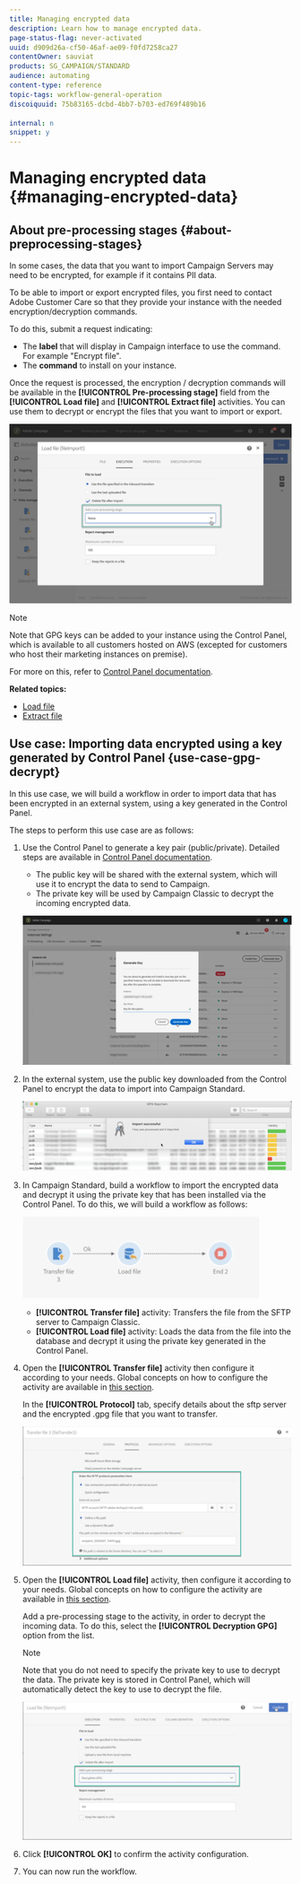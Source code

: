 ```yaml
---
title: Managing encrypted data
description: Learn how to manage encrypted data.
page-status-flag: never-activated
uuid: d909d26a-cf50-46af-ae09-f0fd7258ca27
contentOwner: sauviat
products: SG_CAMPAIGN/STANDARD
audience: automating
content-type: reference
topic-tags: workflow-general-operation
discoiquuid: 75b83165-dcbd-4bb7-b703-ed769f489b16

internal: n
snippet: y
---
```


# Managing encrypted data {#managing-encrypted-data}

## About pre-processing stages {#about-preprocessing-stages}

In some cases, the data that you want to import Campaign Servers may need to be encrypted, for example if it contains PII data.

To be able to import or export encrypted files, you first need to contact Adobe Customer Care so that they provide your instance with the needed encryption/decryption commands.

To do this, submit a request indicating:

* The **label** that will display in Campaign interface to use the command. For example "Encrypt file".
* The **command** to install on your instance.

Once the request is processed, the encryption / decryption commands will be available in the **[!UICONTROL Pre-processing stage]** field from the **[!UICONTROL Load file]** and **[!UICONTROL Extract file]** activities. You can use them to decrypt or encrypt the files that you want to import or export.

   ![](assets/preprocessing-encryption.png)

>[!NOTE]
>
>Note that GPG keys can be added to your instance using the Control Panel, which is available to all customers hosted on AWS (excepted for customers who host their marketing instances on premise).
>
>For more on this, refer to [Control Panel documentation](https://docs.adobe.com/content/help/en/control-panel/using/control-panel-home.html).

**Related topics:**

* [Load file](../../automating/using/load-file.md)
* [Extract file](../../automating/using/extract-file.md)

## Use case: Importing data encrypted using a key generated by Control Panel {use-case-gpg-decrypt}

In this use case, we will build a workflow in order to import data that has been encrypted in an external system, using a key generated in the Control Panel.

The steps to perform this use case are as follows:

1. Use the Control Panel to generate a key pair (public/private). Detailed steps are available in [Control Panel documentation](https://docs.adobe.com/content/help/en/control-panel/using/instances-settings/gpg-keys-management.html#decrypting-data).

    * The public key will be shared with the external system, which will use it to  encrypt the data to send to Campaign.
    * The private key will be used by Campaign Classic to decrypt the incoming encrypted data.

    ![](assets/gpg_generate.png)

1. In the external system, use the public key downloaded from the Control Panel to encrypt the data to import into Campaign Standard.

     ![](assets/gpg_external.png)

1. In Campaign Standard, build a workflow to import the encrypted data and decrypt it using the private key that has been installed via the Control Panel. To do this, we will build a workflow as follows:

     ![](assets/gpg_workflow.png)

    * **[!UICONTROL Transfer file]** activity: Transfers the file from the SFTP server to Campaign Classic.
    * **[!UICONTROL Load file]** activity: Loads the data from the file into the database and decrypt it using the private key generated in the Control Panel.

1. Open the **[!UICONTROL Transfer file]** activity then configure it according to your needs. Global concepts on how to configure the activity are available in [this section](../../automating/using/load-file.md).

    In the **[!UICONTROL Protocol]** tab, specify details about the sftp server and the encrypted .gpg file that you want to transfer.

    ![](assets/gpg_transfer.png)

1. Open the **[!UICONTROL Load file]** activity, then configure it according to your needs. Global concepts on how to configure the activity are available in [this section](../../automating/using/load-file.md).

    Add a pre-processing stage to the activity, in order to decrypt the incoming data. To do this, select the **[!UICONTROL Decryption GPG]** option from the list.

    >[!NOTE]
    >
    >Note that you do not need to specify the private key to use to decrypt the data. The private key is stored in Control Panel, which will automatically detect the key to use to decrypt the file.

     ![](assets/gpg_load.png)

1. Click **[!UICONTROL OK]** to confirm the activity configuration.

1. You can now run the workflow.
